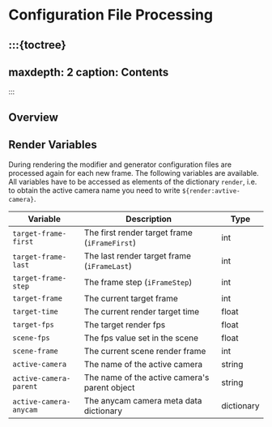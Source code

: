 
<!---
<LICENSE id="CC BY-SA 4.0">
    
    Image-Render Automation Functions module documentation
    Copyright 2022 Robert Bosch GmbH and its subsidiaries
    
    This work is licensed under the 
    
        Creative Commons Attribution-ShareAlike 4.0 International License.
    
    To view a copy of this license, visit 
        http://creativecommons.org/licenses/by-sa/4.0/ 
    or send a letter to 
        Creative Commons, PO Box 1866, Mountain View, CA 94042, USA.
    
</LICENSE>
--->
# Configuration File Processing

:::{toctree}
---
maxdepth: 2
caption: Contents
---
:::

## Overview

## Render Variables

During rendering the modifier and generator configuration files are processed again for each new frame. 
The following variables are available. All variables have to be accessed as elements of the dictionary `render`, i.e.
to obtain the active camera name you need to write `${render:avtive-camera}`.

| Variable               | Description                                   | Type       |
| ---------------------- | --------------------------------------------- | ---------- |
| `target-frame-first`   | The first render target frame (`iFrameFirst`) | int        |
| `target-frame-last`    | The last render target frame (`iFrameLast`)   | int        |
| `target-frame-step`    | The frame step (`iFrameStep`)                 | int        |
| `target-frame`         | The current target frame                      | int        |
| `target-time`          | The current render target time                | float      |
| `target-fps`           | The target render fps                         | float      |
| `scene-fps`            | The fps value set in the scene                | float      |
| `scene-frame`          | The current scene render frame                | int        |
| `active-camera`        | The name of the active camera                 | string     |
| `active-camera-parent` | The name of the active camera's parent object | string     |
| `active-camera-anycam` | The anycam camera meta data dictionary        | dictionary |

